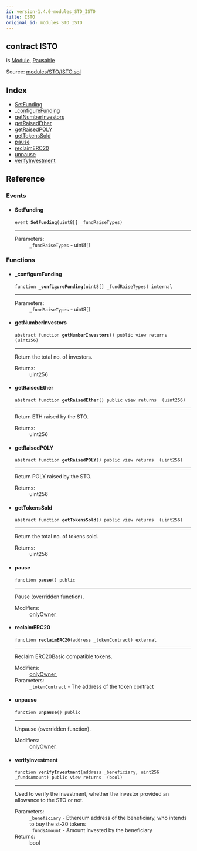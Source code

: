 ```yaml
---
id: version-1.4.0-modules_STO_ISTO
title: ISTO
original_id: modules_STO_ISTO
---
```


<div class="contract-doc"><div class="contract"><h2 class="contract-header"><span class="contract-kind">contract</span> ISTO</h2><p class="base-contracts"><span>is</span> <a href="modules_Module.html">Module</a><span>, </span><a href="Pausable.html">Pausable</a></p><div class="source">Source: <a href="git+https://github.com/PolymathNetwork/polymath-core/blob/v1.4.0/contracts/modules/STO/ISTO.sol" target="_blank">modules/STO/ISTO.sol</a></div></div><div class="index"><h2>Index</h2><ul><li><a href="modules_STO_ISTO.html#SetFunding">SetFunding</a></li><li><a href="modules_STO_ISTO.html#_configureFunding">_configureFunding</a></li><li><a href="modules_STO_ISTO.html#getNumberInvestors">getNumberInvestors</a></li><li><a href="modules_STO_ISTO.html#getRaisedEther">getRaisedEther</a></li><li><a href="modules_STO_ISTO.html#getRaisedPOLY">getRaisedPOLY</a></li><li><a href="modules_STO_ISTO.html#getTokensSold">getTokensSold</a></li><li><a href="modules_STO_ISTO.html#pause">pause</a></li><li><a href="modules_STO_ISTO.html#reclaimERC20">reclaimERC20</a></li><li><a href="modules_STO_ISTO.html#unpause">unpause</a></li><li><a href="modules_STO_ISTO.html#verifyInvestment">verifyInvestment</a></li></ul></div><div class="reference"><h2>Reference</h2><div class="events"><h3>Events</h3><ul><li><div class="item event"><span id="SetFunding" class="anchor-marker"></span><h4 class="name">SetFunding</h4><div class="body"><code class="signature">event <strong>SetFunding</strong><span>(uint8[] _fundRaiseTypes) </span></code><hr/><dl><dt><span class="label-parameters">Parameters:</span></dt><dd><div><code>_fundRaiseTypes</code> - uint8[]</div></dd></dl></div></div></li></ul></div><div class="functions"><h3>Functions</h3><ul><li><div class="item function"><span id="_configureFunding" class="anchor-marker"></span><h4 class="name">_configureFunding</h4><div class="body"><code class="signature">function <strong>_configureFunding</strong><span>(uint8[] _fundRaiseTypes) </span><span>internal </span></code><hr/><dl><dt><span class="label-parameters">Parameters:</span></dt><dd><div><code>_fundRaiseTypes</code> - uint8[]</div></dd></dl></div></div></li><li><div class="item function"><span id="getNumberInvestors" class="anchor-marker"></span><h4 class="name">getNumberInvestors</h4><div class="body"><code class="signature"><span>abstract </span>function <strong>getNumberInvestors</strong><span>() </span><span>public </span><span>view </span><span>returns  (uint256) </span></code><hr/><div class="description"><p>Return the total no. of investors.</p></div><dl><dt><span class="label-return">Returns:</span></dt><dd>uint256</dd></dl></div></div></li><li><div class="item function"><span id="getRaisedEther" class="anchor-marker"></span><h4 class="name">getRaisedEther</h4><div class="body"><code class="signature"><span>abstract </span>function <strong>getRaisedEther</strong><span>() </span><span>public </span><span>view </span><span>returns  (uint256) </span></code><hr/><div class="description"><p>Return ETH raised by the STO.</p></div><dl><dt><span class="label-return">Returns:</span></dt><dd>uint256</dd></dl></div></div></li><li><div class="item function"><span id="getRaisedPOLY" class="anchor-marker"></span><h4 class="name">getRaisedPOLY</h4><div class="body"><code class="signature"><span>abstract </span>function <strong>getRaisedPOLY</strong><span>() </span><span>public </span><span>view </span><span>returns  (uint256) </span></code><hr/><div class="description"><p>Return POLY raised by the STO.</p></div><dl><dt><span class="label-return">Returns:</span></dt><dd>uint256</dd></dl></div></div></li><li><div class="item function"><span id="getTokensSold" class="anchor-marker"></span><h4 class="name">getTokensSold</h4><div class="body"><code class="signature"><span>abstract </span>function <strong>getTokensSold</strong><span>() </span><span>public </span><span>view </span><span>returns  (uint256) </span></code><hr/><div class="description"><p>Return the total no. of tokens sold.</p></div><dl><dt><span class="label-return">Returns:</span></dt><dd>uint256</dd></dl></div></div></li><li><div class="item function"><span id="pause" class="anchor-marker"></span><h4 class="name">pause</h4><div class="body"><code class="signature">function <strong>pause</strong><span>() </span><span>public </span></code><hr/><div class="description"><p>Pause (overridden function).</p></div><dl><dt><span class="label-modifiers">Modifiers:</span></dt><dd><a href="modules_Module.html#onlyOwner">onlyOwner </a></dd></dl></div></div></li><li><div class="item function"><span id="reclaimERC20" class="anchor-marker"></span><h4 class="name">reclaimERC20</h4><div class="body"><code class="signature">function <strong>reclaimERC20</strong><span>(address _tokenContract) </span><span>external </span></code><hr/><div class="description"><p>Reclaim ERC20Basic compatible tokens.</p></div><dl><dt><span class="label-modifiers">Modifiers:</span></dt><dd><a href="modules_Module.html#onlyOwner">onlyOwner </a></dd><dt><span class="label-parameters">Parameters:</span></dt><dd><div><code>_tokenContract</code> - The address of the token contract</div></dd></dl></div></div></li><li><div class="item function"><span id="unpause" class="anchor-marker"></span><h4 class="name">unpause</h4><div class="body"><code class="signature">function <strong>unpause</strong><span>() </span><span>public </span></code><hr/><div class="description"><p>Unpause (overridden function).</p></div><dl><dt><span class="label-modifiers">Modifiers:</span></dt><dd><a href="modules_Module.html#onlyOwner">onlyOwner </a></dd></dl></div></div></li><li><div class="item function"><span id="verifyInvestment" class="anchor-marker"></span><h4 class="name">verifyInvestment</h4><div class="body"><code class="signature">function <strong>verifyInvestment</strong><span>(address _beneficiary, uint256 _fundsAmount) </span><span>public </span><span>view </span><span>returns  (bool) </span></code><hr/><div class="description"><p>Used to verify the investment, whether the investor provided an allowance to the STO or not.</p></div><dl><dt><span class="label-parameters">Parameters:</span></dt><dd><div><code>_beneficiary</code> - Ethereum address of the beneficiary, who intends to buy the st-20 tokens</div><div><code>_fundsAmount</code> - Amount invested by the beneficiary</div></dd><dt><span class="label-return">Returns:</span></dt><dd>bool</dd></dl></div></div></li></ul></div></div></div>
